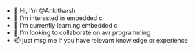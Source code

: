- 👋 Hi, I’m @Ankitharsh
- 👀 I’m interested in embedded c
- 🌱 I’m currently learning embedded c
- 💞️ I’m looking to collaborate on avr programming
- 📫  just msg me if you have relevant knowledge or experience  

<!---
Ankitharsh16/Ankitharsh16 is a ✨ special ✨ repository because its `README.md` (this file) appears on your GitHub profile.
You can click the Preview link to take a look at your changes.
--->
